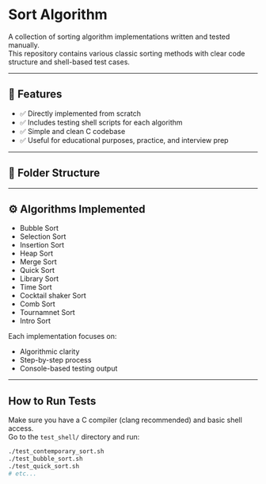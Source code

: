 # Sort Algorithm

A collection of sorting algorithm implementations written and tested manually.  
This repository contains various classic sorting methods with clear code structure and shell-based test cases.

---

## 📌 Features

- ✅ Directly implemented from scratch
- ✅ Includes testing shell scripts for each algorithm
- ✅ Simple and clean C codebase
- ✅ Useful for educational purposes, practice, and interview prep

---

## 📂 Folder Structure

---

## ⚙️ Algorithms Implemented
- Bubble Sort
- Selection Sort
- Insertion Sort
- Heap Sort
- Merge Sort
- Quick Sort
- Library Sort
- Time Sort
- Cocktail shaker Sort
- Comb Sort
- Tournamnet Sort
- Intro Sort

Each implementation focuses on:
- Algorithmic clarity
- Step-by-step process
- Console-based testing output

---

## How to Run Tests

Make sure you have a C compiler (clang recommended) and basic shell access.  
Go to the `test_shell/` directory and run:

```bash
./test_contemporary_sort.sh
./test_bubble_sort.sh
./test_quick_sort.sh
# etc...

